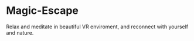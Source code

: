 # Magic-Escape
Relax and meditate in beautiful VR enviroment, and reconnect with yourself and nature.
